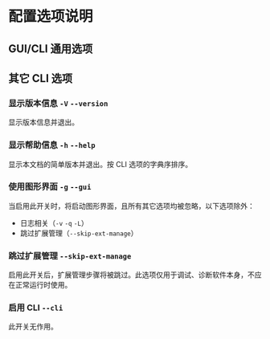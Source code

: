 # 配置选项说明

## GUI/CLI 通用选项



## 其它 CLI 选项

### 显示版本信息 `-V` `--version`

显示版本信息并退出。

### 显示帮助信息 `-h` `--help`

显示本文档的简单版本并退出。按 CLI 选项的字典序排序。

### 使用图形界面 `-g` `--gui`

当启用此开关时，将启动图形界面，且所有其它选项均被忽略，以下选项除外：
- 日志相关（`-v` `-q` `-L`）
- 跳过扩展管理（`--skip-ext-manage`）

### 跳过扩展管理 `--skip-ext-manage`

启用此开关后，扩展管理步骤将被跳过。此选项仅用于调试、诊断软件本身，不应在正常运行时使用。

### 启用 CLI `--cli`

此开关无作用。
